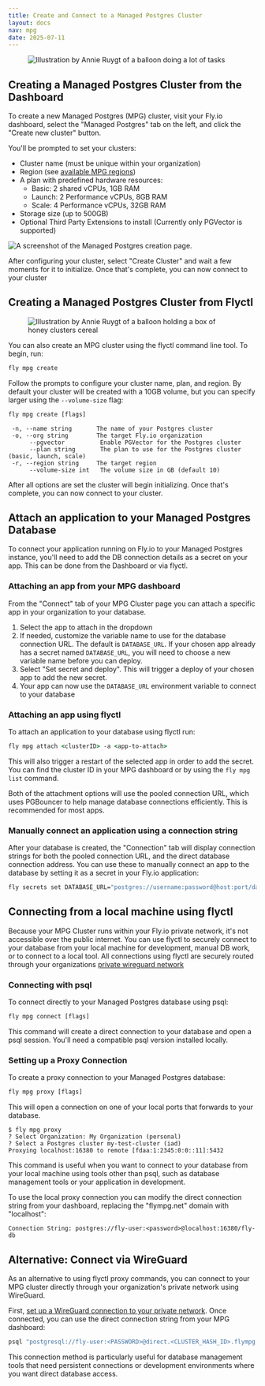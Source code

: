 ```yaml
---
title: Create and Connect to a Managed Postgres Cluster
layout: docs
nav: mpg
date: 2025-07-11
---
```



<figure class="flex justify-center">
  <img src="/static/images/Managed_Postgres.png" alt="Illustration by Annie Ruygt of a balloon doing a lot of tasks" class="w-full max-w-lg mx-auto">
</figure>


## Creating a Managed Postgres Cluster from the Dashboard

 To create a new Managed Postgres (MPG) cluster, visit your Fly.io dashboard, select the "Managed Postgres" tab on the left, and click the "Create new cluster" button.

You'll be prompted to set your clusters:

- Cluster name (must be unique within your organization)
- Region (see [available MPG regions](/docs/mpg/overview/#regions))
- A plan with predefined hardware resources:
  - Basic: 2 shared vCPUs, 1GB RAM
  - Launch: 2 Performance vCPUs, 8GB RAM
  - Scale: 4 Performance vCPUs, 32GB RAM
- Storage size (up to 500GB)
- Optional Third Party Extensions to install (Currently only PGVector is supported)

<div>
    <img src="/static/images/create-mpg.webp" alt="A screenshot of the Managed Postgres creation page.">
</div>

After configuring your cluster, select "Create Cluster" and wait a few moments for it to initialize. Once that's complete, you can now connect to your cluster

## Creating a Managed Postgres Cluster from Flyctl

<figure class="flex justify-center">
  <img src="/static/images/create-cluster.png" alt="Illustration by Annie Ruygt of a balloon holding a box of honey clusters cereal" class="w-full max-w-lg mx-auto">
</figure>

You can also create an MPG cluster using the flyctl command line tool. To begin, run:

```cmd
fly mpg create
```
 Follow the prompts to configure your cluster name, plan, and region. By default your cluster will be created with a 10GB volume, but you can specify larger using the `--volume-size` flag:

```cmd 
fly mpg create [flags]
```
```out
 -n, --name string       The name of your Postgres cluster
 -o, --org string        The target Fly.io organization
      --pgvector          Enable PGVector for the Postgres cluster
      --plan string       The plan to use for the Postgres cluster (basic, launch, scale)
 -r, --region string     The target region
      --volume-size int   The volume size in GB (default 10)
```

After all options are set the cluster will begin initializing. Once that's complete, you can now connect to your cluster.

## Attach an application to your Managed Postgres Database 

To connect your application running on Fly.io to your Managed Postgres instance, you'll need to add the DB connection details as a secret on your app. This can be done from the Dashboard or via flyctl.

### Attaching an app from your MPG dashboard

From the "Connect" tab of your MPG Cluster page you can attach a specific app in your organization to your database. 

1. Select the app to attach in the dropdown
2. If needed, customize the variable name to use for the database connection URL. The default is `DATABASE_URL`.  If your chosen app already has a secret named `DATABASE_URL`, you will need to choose a new variable name before you can deploy.
3.  Select "Set secret and deploy". This will trigger a deploy of your chosen app to add the new secret. 
4. Your app can now use the `DATABASE_URL` environment variable to connect to your database

### Attaching an app using flyctl

To attach an application to your database using flyctl run:
```cmd
fly mpg attach <clusterID> -a <app-to-attach>
```
This will also trigger a restart of the selected app in order to add the secret. You can find the cluster ID in your MPG dashboard or by using the `fly mpg list` command. 

Both of the attachment options will use the pooled connection URL, which uses PGBouncer to help manage database connections efficiently. This is recommended for most apps. 

### Manually connect an application using a connection string

After your database is created, the "Connection" tab will display connection strings for both the pooled connection URL, and the direct database connection address. You can use these to manually connect an app to the database by setting it as a secret in your Fly.io application:

```cmd
fly secrets set DATABASE_URL="postgres://username:password@host:port/database"
```

## Connecting from a local machine using flyctl

Because your MPG Cluster runs within your Fly.io private network, it's not accessible over the public internet. You can use flyctl to securely connect to your database from your local machine for development, manual DB work, or to connect to a local tool. All connections using flyctl are securely routed through your organizations [private wireguard network](/docs/networking/private-networking/)

### Connecting with psql

To connect directly to your Managed Postgres database using psql:

```cmd
fly mpg connect [flags]
```

This command will create a direct connection to your database and open a psql session. You'll need a compatible psql version installed locally.

### Setting up a Proxy Connection

To create a proxy connection to your Managed Postgres database:

```cmd
fly mpg proxy [flags]
```

This will open a connection on one of your local ports that forwards to your database.

```out
$ fly mpg proxy    
? Select Organization: My Organization (personal)
? Select a Postgres cluster my-test-cluster (iad)
Proxying localhost:16380 to remote [fdaa:1:2345:0:0::11]:5432
```


This command is useful when you want to connect to your database from your local machine using tools other than psql, such as database management tools or your application in development. 

To use the local proxy connection you can modify the direct connection string from your dashboard, replacing the "flympg.net" domain with "localhost": 

```out
Connection String: postgres://fly-user:<password>@localhost:16380/fly-db
```

## Alternative: Connect via WireGuard

As an alternative to using flyctl proxy commands, you can connect to your MPG cluster directly through your organization's private network using WireGuard. 

First, [set up a WireGuard connection to your private network](/docs/blueprints/connect-private-network-wireguard/). Once connected, you can use the direct connection string from your MPG dashboard:

```cmd
psql "postgresql://fly-user:<PASSWORD>@direct.<CLUSTER_HASH_ID>.flympg.net/fly-db"
```

This connection method is particularly useful for database management tools that need persistent connections or development environments where you want direct database access.
